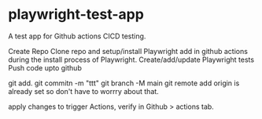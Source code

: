 # playwright-test-app
A test app for Github actions CICD testing.

Create Repo
Clone repo and setup/install Playwright
add in github actions during the install process of Playwright.
Create/add/update Playwright tests
Push code upto github

git add.
git commitn -m "ttt"
git branch -M main
git remote add origin is already set so don't have to worrry about that.

apply changes to trigger Actions, verify in Github > actions tab.
